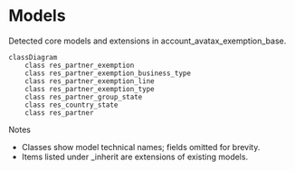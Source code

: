# Models

Detected core models and extensions in account_avatax_exemption_base.

```mermaid
classDiagram
    class res_partner_exemption
    class res_partner_exemption_business_type
    class res_partner_exemption_line
    class res_partner_exemption_type
    class res_partner_group_state
    class res_country_state
    class res_partner
```

Notes
- Classes show model technical names; fields omitted for brevity.
- Items listed under _inherit are extensions of existing models.
